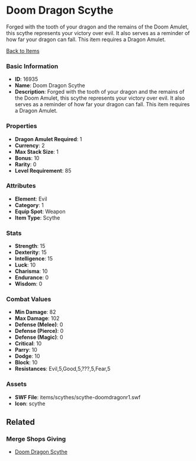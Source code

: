 # Doom Dragon Scythe

Forged with the tooth of your dragon and the remains of the Doom Amulet, this scythe represents your victory over evil. It also serves as a reminder of how far your dragon can fall. This item requires a Dragon Amulet.

[Back to Items](../items.md)

### Basic Information

- **ID**: 16935
- **Name**: Doom Dragon Scythe
- **Description**: Forged with the tooth of your dragon and the remains of the Doom Amulet, this scythe represents your victory over evil. It also serves as a reminder of how far your dragon can fall. This item requires a Dragon Amulet.

### Properties

- **Dragon Amulet Required**: 1
- **Currency**: 2
- **Max Stack Size**: 1
- **Bonus**: 10
- **Rarity**: 0
- **Level Requirement**: 85

### Attributes

- **Element**: Evil
- **Category**: 1
- **Equip Spot**: Weapon
- **Item Type**: Scythe

### Stats

- **Strength**: 15
- **Dexterity**: 15
- **Intelligence**: 15
- **Luck**: 10
- **Charisma**: 10
- **Endurance**: 0
- **Wisdom**: 0

### Combat Values

- **Min Damage**: 82
- **Max Damage**: 102
- **Defense (Melee)**: 0
- **Defense (Pierce)**: 0
- **Defense (Magic)**: 0
- **Critical**: 10
- **Parry**: 10
- **Dodge**: 10
- **Block**: 10
- **Resistances**: Evil,5,Good,5,???,5,Fear,5

### Assets

- **SWF File**: items/scythes/scythe-doomdragonr1.swf
- **Icon**: scythe

## Related

### Merge Shops Giving

- [Doom Dragon Scythe](../merge-shops/263-doom-dragon-scythe.md)

